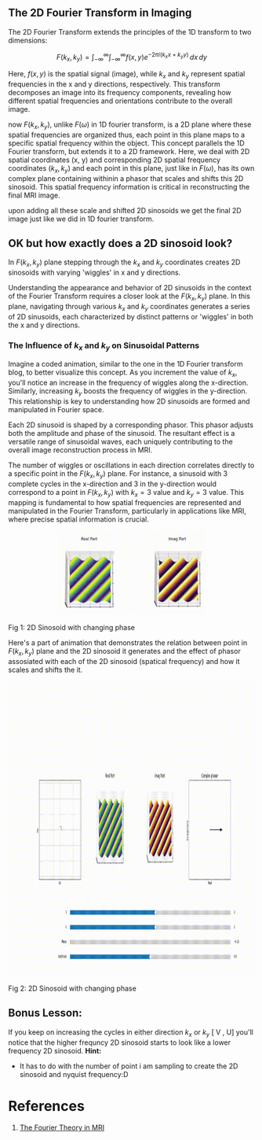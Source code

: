 ## The 2D Fourier Transform in Imaging

The 2D Fourier Transform extends the principles of the 1D transform to two dimensions:

$$F(k_x, k_y) = \int_{-\infty}^{\infty} \int_{-\infty}^{\infty} f(x, y) e^{-2\pi i(k_xx + k_yy)} \, dx \, dy$$

Here, $f(x, y)$ is the spatial signal (image), while $k_x$ and $k_y$ represent spatial frequencies in the x and y directions, respectively. This transform decomposes an image into its frequency components, revealing how different spatial frequencies and orientations contribute to the overall image.

now $F(k_x, k_y)$, unlike $F(\omega)$ in 1D fourier transform,  is a 2D plane where these spatial frequencies are organized thus, each point in this plane maps to a specific spatial frequency within the object. This concept parallels the 1D Fourier transform, but extends it to a 2D framework. Here, we deal with 2D spatial coordinates (x, y) and corresponding 2D spatial frequency coordinates $(k_x, k_y )$ and each point in this plane, just like in $F(\omega)$, has its own complex plane containing withinin a phasor that scales and shifts this 2D sinosoid. This spatial frequency information is critical in reconstructing the final MRI image.

upon adding all these scale and shifted 2D sinosoids we get the final 2D image just like we did in 1D fourier transform.


## OK but how exactly does a 2D sinosoid look?

In $F(k_x, k_y)$ plane stepping through the $k_x$ and $k_y$ coordinates creates 2D sinosoids  with varying 'wiggles' in x and y directions.

Understanding the appearance and behavior of 2D sinusoids in the context of the Fourier Transform requires a closer look at the $F(k_x, k_y)$ plane. In this plane, navigating through various $k_x$ and $k_y$ coordinates generates a series of 2D sinusoids, each characterized by distinct patterns or 'wiggles' in both the x and y directions.

### The Influence of $k_x$ and $k_y$ on Sinusoidal Patterns

Imagine a coded animation, similar to the one in the 1D Fourier transform blog, to better visualize this concept. As you increment the value of $k_x$, you'll notice an increase in the frequency of wiggles along the x-direction. Similarly, increasing $k_y$ boosts the frequency of wiggles in the y-direction. This relationship is key to understanding how 2D sinusoids are formed and manipulated in Fourier space.

Each 2D sinusoid is  shaped by a corresponding phasor. This phasor adjusts both the amplitude and phase of the sinusoid. The resultant effect is a versatile range of sinusoidal waves, each uniquely contributing to the overall image reconstruction process in MRI.

The number of wiggles or oscillations in each direction correlates directly to a specific point in the $F(k_x, k_y)$ plane. For instance, a sinusoid with 3 complete cycles  in the x-direction and 3 in the y-direction would correspond to a point in $F(k_x, k_y)$ with $k_x =3$ value and $k_y =3$ value. This mapping is fundamental to how spatial frequencies are represented and manipulated in the Fourier Transform, particularly in applications like MRI, where precise spatial information is crucial.

<p align ="center">
<img src="./2D_sin.gif" width="300" >
 <figcaption>Fig 1: 2D Sinosoid with changing phase  </figcaption>
</p>

Here's a part of animation that demonstrates the relation between point in $F(k_x, k_y)$ plane and the 2D sinosoid it generates and the effect of phasor assosiated with each of the 2D sinosoid (spatical frequency) and how it scales and shifts the it.


<p align ="center">
<img src="./FT_2D.gif" height="600" >
 <figcaption>Fig 2: 2D Sinosoid with changing phase  </figcaption>
</p>

## Bonus Lesson:

If you keep on increasing the cycles in either direction  $k_x$ or $k_y$ [ V , U]  you'll notice that the higher frequncy 2D sinosoid starts to look like a lower frequency 2D sinosoid.
**Hint:** 
* It has to do with the number of point i am sampling to create the 2D sinosoid and nyquist frequency:D

# References
1. [The Fourier Theory in MRI ](https://youtu.be/R_4GuyJTzMo?t=350)
